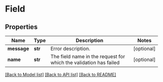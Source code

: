# Field

## Properties
Name | Type | Description | Notes
------------ | ------------- | ------------- | -------------
**message** | **str** | Error description. | [optional] 
**name** | **str** | The field name in the request for which the validation has failed | [optional] 

[[Back to Model list]](../README.md#documentation-for-models) [[Back to API list]](../README.md#documentation-for-api-endpoints) [[Back to README]](../README.md)


